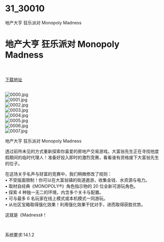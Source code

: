 # 31_30010
地产大亨 狂乐派对 Monopoly Madness
# 地产大亨 狂乐派对 Monopoly Madness
 <br/></br>
[下载地址](https://www.switch520.cc/article/30010 "下载地址")
<br/></br>

<p><img title="0000.jpg" src="https://www.switch520.cc/muke_img/2022_04_21_2a77dbefb9fa3.jpg" alt="0000.jpg"><br>
<img title="0001.jpg" src="https://www.switch520.cc/muke_img/2022_04_21_132ec20d6346a.jpg" alt="0001.jpg"><br>
<img title="0002.jpg" src="https://www.switch520.cc/muke_img/2022_04_21_51444952f1cbf.jpg" alt="0002.jpg"><br>
<img title="0003.jpg" src="https://www.switch520.cc/muke_img/2022_04_21_b95ad634e91fa.jpg" alt="0003.jpg"><br>
<img title="0004.jpg" src="https://www.switch520.cc/muke_img/2022_04_21_faad762be33b9.jpg" alt="0004.jpg"><br>
<img title="0005.jpg" src="https://www.switch520.cc/muke_img/2022_04_21_bd91983304a0a.jpg" alt="0005.jpg"><br>
<img title="0006.jpg" src="https://www.switch520.cc/muke_img/2022_04_21_d37e370a2d6b9.jpg" alt="0006.jpg"><br>
<img title="0007.jpg" src="https://www.switch520.cc/muke_img/2022_04_21_bda0ed7f9e83a.jpg" alt="0007.jpg"></p>
<p>地产大亨 狂乐派对 Monopoly Madness</p>
<p>透过前所未见的方式重新探索你喜爱的房地产交易游戏。大富翁先生正在寻找他度假期间的临时代理人！准备好投入即时的激烈竞赛，看看谁有资格接下大富翁先生的位子。</p>
<p>在这场关乎名声与财富的竞赛中，我们稍微修改了规则：<br>
• 不受版面限制！你可以在大富翁镇的街道遨游，收集金钱、水资源与电力。<br>
• 取材自经典《MONOPOLY®》角色指示物的 20 位全新可游玩角色。<br>
• 探索 4 种独一无二的环境，内含多个关卡与配置。<br>
• 可与最多 6 名玩家在线上模式或本机模式一同游玩。<br>
• 从社区宝箱取得强化效果！利用强化效果干扰对手，进而取得获胜优势。</p>
<p>这就是《Madness》！</p>
<p>&nbsp;</p>
<p>系统要求:14.1.2</p>



